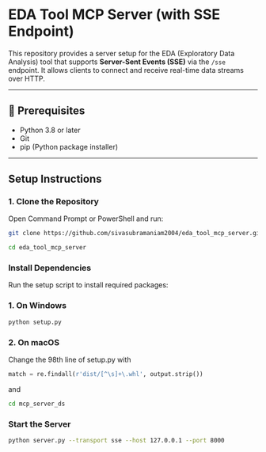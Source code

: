 # EDA Tool MCP Server (with SSE Endpoint)

This repository provides a server setup for the EDA (Exploratory Data Analysis) tool that supports **Server-Sent Events (SSE)** via the `/sse` endpoint. It allows clients to connect and receive real-time data streams over HTTP.

---

## 🔧 Prerequisites

- Python 3.8 or later
- Git
- pip (Python package installer)

---

## Setup Instructions 

### 1. Clone the Repository

Open Command Prompt or PowerShell and run:

```bash
git clone https://github.com/sivasubramaniam2004/eda_tool_mcp_server.git
```

``` bash
cd eda_tool_mcp_server
```

### Install Dependencies
Run the setup script to install required packages:

### 1. On Windows
``` bash
python setup.py
```

### 2. On macOS

 Change the 98th line of setup.py with 

``` python
match = re.findall(r'dist/[^\s]+\.whl', output.strip())
```
and 
``` bash
cd mcp_server_ds
```

### Start the Server
``` bash
python server.py --transport sse --host 127.0.0.1 --port 8000
```
